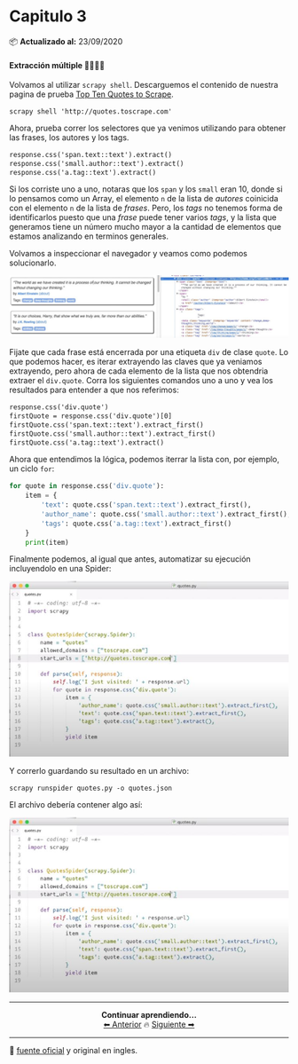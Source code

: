 # Capitulo 3

📦 **Actualizado al:** 23/09/2020


#### Extracción múltiple  👷‍♀️👷‍♂️

Volvamos al utilizar `scrapy shell`. Descarguemos el contenido de nuestra pagina de prueba [Top Ten Quotes to Scrape](http://quotes.toscrape.com).

```
scrapy shell 'http://quotes.toscrape.com'
```

Ahora, prueba correr los selectores que ya venimos utilizando para obtener las frases, los autores y los tags.

```
response.css('span.text::text').extract()
response.css('small.author::text').extract()
response.css('a.tag::text').extract()
```

Si los corriste uno a uno, notaras que los `span` y los `small` eran 10, donde si lo pensamos como un Array, el elemento `n` de la lista de *autores* coinicida con el elemento `n` de la lista de *frases*. Pero, los *tags* no tenemos forma de identificarlos puesto que una *frase* puede tener varios *tags*, y la lista que generamos tiene un número mucho mayor a la cantidad de elementos que estamos analizando en terminos generales.

Volvamos a inspeccionar el navegador y veamos como podemos solucionarlo.

<p align="center">
    <img src="./img/1.JPG">
</p>

Fijate que cada frase está encerrada por una etiqueta `div` de clase `quote`. Lo que podemos hacer, es iterar extrayendo las claves que ya veniamos extrayendo, pero ahora de cada elemento de la lista que nos obtendria extraer el `div.quote`. Corra los siguientes comandos uno a uno y vea los resultados para entender a que nos referimos:

```
response.css('div.quote')
firstQuote = response.css('div.quote')[0]
firstQuote.css('span.text::text').extract_first()
firstQuote.css('small.author::text').extract_first()
firstQuote.css('a.tag::text').extract()

```

Ahora que entendimos la lógica, podemos iterrar la lista con, por ejemplo, un ciclo `for`:

```python
for quote in response.css('div.quote'):
    item = {
        'text': quote.css('span.text::text').extract_first(),
        'author_name': quote.css('small.author::text').extract_first(),
        'tags': quote.css('a.tag::text').extract_first()
    }
    print(item)
```

Finalmente podemos, al igual que antes, automatizar su ejecución incluyendolo en una Spider:

<p align="center">
    <img src="./img/2.JPG">
</p>

Y correrlo guardando su resultado en un archivo:

```
scrapy runspider quotes.py -o quotes.json

```

El archivo debería contener algo así:

<p align="center">
    <img src="./img/2.JPG">
</p>

---

<p align="center">
  <b>Continuar aprendiendo...</b>
  <br>
  <a href="../capitulo2/README.md">⬅ Anterior</a>
                    🔥
  <a href="../capitulo4/README.md">Siguiente ➡</a>
</p>

---

📌 [fuente oficial](https://www.youtube.com/watch?v=E6lOVwigsNA) y original en ingles.

